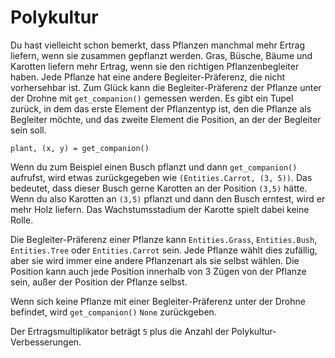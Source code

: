 # Polykultur
Du hast vielleicht schon bemerkt, dass Pflanzen manchmal mehr Ertrag liefern, wenn sie zusammen gepflanzt werden.
Gras, Büsche, Bäume und Karotten liefern mehr Ertrag, wenn sie den richtigen Pflanzenbegleiter haben. Jede Pflanze hat eine andere Begleiter-Präferenz, die nicht vorhersehbar ist. Zum Glück kann die Begleiter-Präferenz der Pflanze unter der Drohne mit `get_companion()` gemessen werden. Es gibt ein Tupel zurück, in dem das erste Element der Pflanzentyp ist, den die Pflanze als Begleiter möchte, und das zweite Element die Position, an der der Begleiter sein soll.

`plant, (x, y) = get_companion()`

Wenn du zum Beispiel einen Busch pflanzt und dann `get_companion()` aufrufst, wird etwas zurückgegeben wie `(Entities.Carrot, (3, 5))`. Das bedeutet, dass dieser Busch gerne Karotten an der Position `(3,5)` hätte. Wenn du also Karotten an `(3,5)` pflanzt und dann den Busch erntest, wird er mehr Holz liefern. Das Wachstumsstadium der Karotte spielt dabei keine Rolle.

Die Begleiter-Präferenz einer Pflanze kann `Entities.Grass`, `Entities.Bush`, `Entities.Tree` oder `Entities.Carrot` sein. Jede Pflanze wählt dies zufällig, aber sie wird immer eine andere Pflanzenart als sie selbst wählen. Die Position kann auch jede Position innerhalb von 3 Zügen von der Pflanze sein, außer der Position der Pflanze selbst.

Wenn sich keine Pflanze mit einer Begleiter-Präferenz unter der Drohne befindet, wird `get_companion()` `None` zurückgeben.

Der Ertragsmultiplikator beträgt `5` plus die Anzahl der Polykultur-Verbesserungen.